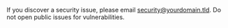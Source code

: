 If you discover a security issue, please email security@yourdomain.tld.
Do not open public issues for vulnerabilities.
